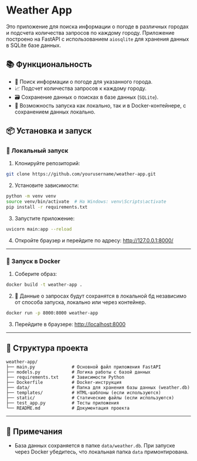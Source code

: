 # Weather App

Это приложение для поиска информации о погоде в различных городах и подсчета количества запросов по каждому городу. Приложение построено на FastAPI с использованием `aiosqlite` для хранения данных в SQLite базе данных.

## 📚 Функциональность

- 📍 Поиск информации о погоде для указанного города.
- 📈 Подсчет количества запросов к каждому городу.
- 🗃️ Сохранение данных о поисках в базе данных (`SQLite`).
- 🐳 Возможность запуска как локально, так и в Docker-контейнере, с сохранением данных локально.

## 📦 Установка и запуск

### 🔨 Локальный запуск

1. Клонируйте репозиторий:

```bash
git clone https://github.com/yourusername/weather-app.git
```

2. Установите зависимости:

```bash
python -m venv venv
source venv/bin/activate  # На Windows: venv\Scripts\activate
pip install -r requirements.txt
```

3. Запустите приложение:

```bash
uvicorn main:app --reload
```

4. Откройте браузер и перейдите по адресу: http://127.0.0.1:8000/

---

### 🐳 Запуск в Docker

1. Соберите образ:

```bash
docker build -t weather-app .
```

2. 🚀 Данные о запросах будут сохранятся в локальной бд независимо от способа запуска, 
локально или через контейнер.

```bash
docker run -p 8000:8000 weather-app
```

3. Перейдите в браузере: [http://localhost:8000](http://localhost:8000)

---

## 📂 Структура проекта

```
weather-app/
├── main.py              # Основной файл приложения FastAPI
├── models.py            # Логика работы с базой данных
├── requirements.txt     # Зависимости Python
├── Dockerfile           # Docker-инструкция
├── data/                # Папка для хранения базы данных (weather.db)
├── templates/           # HTML-шаблоны (если используются)
├── static/              # Статические файлы (если используются)
├── test_app.py          # Тесты приложения
└── README.md            # Документация проекта
```

---

## 📝 Примечания

- База данных сохраняется в папке `data/weather.db`. При запуске через Docker убедитесь, что локальная папка `data` примонтирована.
